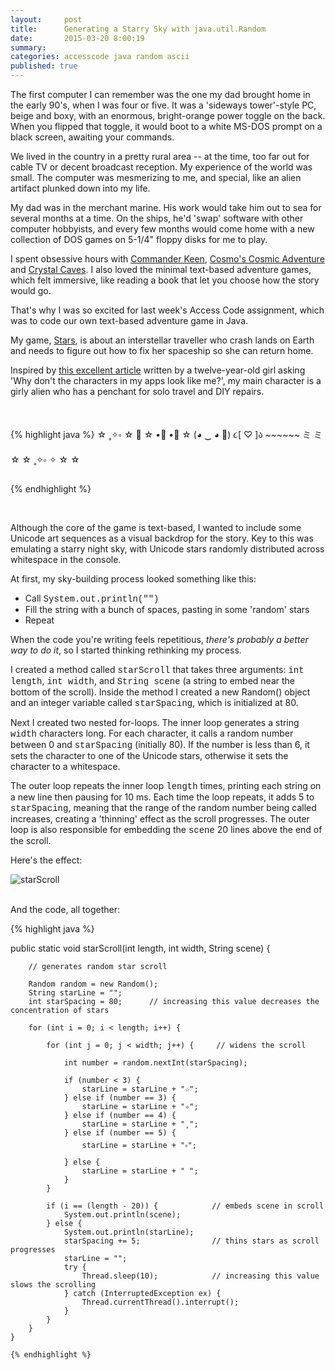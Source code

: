 ```yaml
---
layout:     post
title:      Generating a Starry Sky with java.util.Random
date:       2015-03-20 8:00:19
summary:
categories: accesscode java random ascii
published: true
---
```


The first computer I can remember was the one my dad brought home in the early 90's, when I was four or five. It was a 'sideways tower'-style PC, beige and boxy, with an enormous, bright-orange power toggle on the back. When you flipped that toggle, it would boot to a white MS-DOS prompt on a black screen, awaiting your commands.

We lived in the country in a pretty rural area -- at the time, too far out for cable TV or decent broadcast reception. My experience of the world was small. The computer was mesmerizing to me, and special, like an alien artifact plunked down into my life.

My dad was in the merchant marine. His work would take him out to sea for several months at a time. On the ships, he'd 'swap' software with other computer hobbyists, and every few months would come home with a new collection of DOS games on 5-1/4" floppy disks for me to play.


I spent obsessive hours with [Commander Keen](https://archive.org/details/msdos_Commander_Keen_1_-_Marooned_on_Mars_1990), [Cosmo's Cosmic Adventure](http://en.wikipedia.org/wiki/Cosmo%27s_Cosmic_Adventure) and [Crystal Caves](http://www.classicdosgames.com/online/1cc10a.html). I also loved the minimal text-based adventure games, which felt immersive, like reading a book that let you choose how the story would go.

That's why I was so excited for last week's Access Code assignment, which was to code our own text-based adventure game in Java.

My game, [Stars](https://github.com/ramonaharrison/HW_03-14), is about an interstellar traveller who crash lands on Earth and needs to figure out how to fix her spaceship so she can return home.

Inspired by [this excellent article](http://www.washingtonpost.com/posteverything/wp/2015/03/04/im-a-12-year-old-girl-why-dont-the-characters-in-my-apps-look-like-me/) written by a twelve-year-old girl asking 'Why don't the characters in my apps look like me?', my main character is a girly alien who has a penchant for solo travel and DIY repairs.

<br>

  {% highlight java %}
        ☆                              ˳✧༚                          ☆
✧
                                                           ☆
                 •ི   •ྀ
    ☆          (◕ ‿ ◕ ✿)
                ૮[ ♡   ]ა
                 ~~~~~~
                  ミ ミ
            ☆                                       ☆                        ˳✧༚
✧
                         ☆                 ☆

  {% endhighlight %}

<br>

Although the core of the game is text-based, I wanted to include some Unicode art sequences as a visual backdrop for the story. Key to this was emulating a starry night sky, with Unicode stars  randomly distributed across whitespace in the console.

At first, my sky-building process looked something like this:

  * Call <span style="font-family:Courier" class="bg-dark-gray white">System.out.println("")</span>
  * Fill the string with a bunch of spaces, pasting in some 'random' stars
  * Repeat

When the code you're writing feels repetitious, _there's probably a better way to do it_, so I started thinking rethinking my process.

I created a method called <span style="font-family:Courier" class="bg-dark-gray white">starScroll</span> that takes three arguments: <span style="font-family:Courier" class="bg-dark-gray white">int length</span>, <span style="font-family:Courier" class="bg-dark-gray white">int width</span>, and <span style="font-family:Courier" class="bg-dark-gray white">String scene</span> (a string to embed near the bottom of the scroll). Inside the method I created a new Random() object and an integer variable called <span style="font-family:Courier" class="bg-dark-gray white">starSpacing</span>, which is initialized at 80.

Next I created two nested for-loops. The inner loop generates a string <span style="font-family:Courier" class="bg-dark-gray white">width</span> characters long. For each character, it calls a random number between 0 and <span style="font-family:Courier" class="bg-dark-gray white">starSpacing</span> (initially 80). If the number is less than 6, it sets the character to one of the Unicode stars, otherwise it sets the character to a whitespace.

The outer loop repeats the inner loop <span style="font-family:Courier" class="bg-dark-gray white">length</span> times, printing each string on a new line then pausing for 10 ms. Each time the loop repeats, it adds 5 to <span style="font-family:Courier" class="bg-dark-gray white">starSpacing</span>, meaning that the range of the random number being called increases, creating a 'thinning' effect as the scroll progresses. The outer loop is also responsible for embedding the <span style="font-family:Courier" class="bg-dark-gray white">scene</span> 20 lines above the end of the scroll.

Here's the effect:

![starScroll](https://ramonaharrison.github.io/images/starscroll.gif)
<br><br>

And the code, all together:


  {% highlight java %}

public static void starScroll(int length, int width, String scene) {

        // generates random star scroll

        Random random = new Random();
        String starLine = "";
        int starSpacing = 80;      // increasing this value decreases the concentration of stars

        for (int i = 0; i < length; i++) {

            for (int j = 0; j < width; j++) {     // widens the scroll

                int number = random.nextInt(starSpacing);

                if (number < 3) {
                    starLine = starLine + "☆";
                } else if (number == 3) {
                    starLine = starLine + "✧";
                } else if (number == 4) {
                    starLine = starLine + "˳";
                } else if (number == 5) {
                    starLine = starLine + "༚";
                } else {
                    starLine = starLine + " ";
                }
            }

            if (i == (length - 20)) {            // embeds scene in scroll
                System.out.println(scene);
            } else {
                System.out.println(starLine);
                starSpacing += 5;                // thins stars as scroll progresses
                starLine = "";
                try {
                    Thread.sleep(10);            // increasing this value slows the scrolling
                } catch (InterruptedException ex) {
                    Thread.currentThread().interrupt();
                }
            }
        }
    }

    {% endhighlight %}
